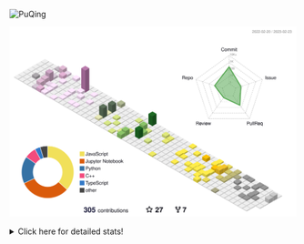 ![PuQing](https://user-images.githubusercontent.com/27223114/171565019-9a56fae6-b08b-421f-99db-7e830da42371.png)

![](./profile-3d-contrib/profile-season-animate.svg)

<details>
<summary>Click here for detailed stats!</summary>

<!--START_SECTION:waka-->
**I'm a Night 🦉** 

```text
🌞 Morning                43 commits          ██░░░░░░░░░░░░░░░░░░░░░░░   08.04 % 
🌆 Daytime                196 commits         █████████░░░░░░░░░░░░░░░░   36.64 % 
🌃 Evening                117 commits         █████░░░░░░░░░░░░░░░░░░░░   21.87 % 
🌙 Night                  179 commits         ████████░░░░░░░░░░░░░░░░░   33.46 % 
```


📊 **This Week I Spent My Time On** 

```text
💬 Programming Languages: 
Python                   11 hrs 57 mins      █████████████░░░░░░░░░░░░   51.98 % 
C++                      9 hrs 36 mins       ██████████░░░░░░░░░░░░░░░   41.75 % 
Markdown                 33 mins             █░░░░░░░░░░░░░░░░░░░░░░░░   02.43 % 
TOML                     23 mins             ░░░░░░░░░░░░░░░░░░░░░░░░░   01.72 % 
Other                    10 mins             ░░░░░░░░░░░░░░░░░░░░░░░░░   00.77 % 

🔥 Editors: 
VS Code                  23 hrs 1 min        █████████████████████████   100.00 % 

💻 Operating System: 
WSL                      22 hrs 34 mins      █████████████████████████   98.06 % 
Mac                      13 mins             ░░░░░░░░░░░░░░░░░░░░░░░░░   01.00 % 
Windows                  12 mins             ░░░░░░░░░░░░░░░░░░░░░░░░░   00.94 % 
```


<!--END_SECTION:waka-->
</details>
